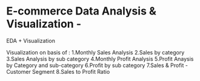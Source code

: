# E-commerce Data Analysis & Visualization -
EDA + Visualization

Visualization on basis of :
1.Monthly Sales Analysis
2.Sales by category
3.Sales Analysis by sub category
4.Monthly Profit Analysis
5.Profit Anaysis by Category and sub-category
6.Profit by sub category
7.Sales & Profit - Customer Segment
8.Sales to Profit Ratio
